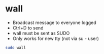 # wall

- Broadcast message to everyone logged
- Ctrl+D to send
- wall must be sent as SUDO
- Only works for new tty (not via su - user)

```bash
sudo wall
```
